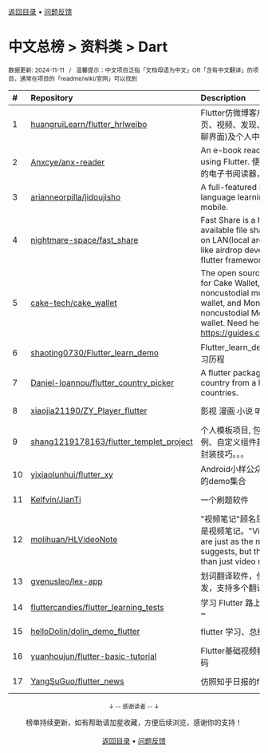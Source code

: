 <a href="https://gitee.com/GrowingGit/GitHub-Chinese-Top-Charts#github中文排行榜">返回目录</a> • <a href="/content/docs/feedback.md">问题反馈</a>

# 中文总榜 > 资料类 > Dart
<sub>数据更新: 2024-11-11&nbsp;&nbsp;&nbsp;/&nbsp;&nbsp;&nbsp;温馨提示：中文项目泛指「文档母语为中文」OR「含有中文翻译」的项目，通常在项目的「readme/wiki/官网」可以找到</sub>

|#|Repository|Description|Stars|Updated|
|:-|:-|:-|:-|:-|
|1|[huangruiLearn/flutter_hrlweibo](https://github.com/huangruiLearn/flutter_hrlweibo)|Flutter仿微博客户端,  包含首页、视频、发现、消息(仿微博聊界面)及个人中心模块|2823|2024-05-22|
|2|[Anxcye/anx-reader](https://github.com/Anxcye/anx-reader)|An e-book reader written using Flutter. 使用Flutter编写的电子书阅读器，支持多种格式|1597|2024-11-08|
|3|[arianneorpilla/jidoujisho](https://github.com/arianneorpilla/jidoujisho)|A full-featured immersion language learning suite for mobile.|977|2024-10-26|
|4|[nightmare-space/fast_share](https://github.com/nightmare-space/fast_share)|Fast Share is a highly available file sharing terminal on LAN(local area network) like airdrop developed by flutter framework.|905|2024-09-03|
|5|[cake-tech/cake_wallet](https://github.com/cake-tech/cake_wallet)|The open source repository for Cake Wallet, a noncustodial multi-currency wallet, and Monero.com, a noncustodial Monero-only wallet. Need help? Check out https://guides.cakewallet.com|690|2024-11-09|
|6|[shaoting0730/Flutter_learn_demo](https://github.com/shaoting0730/Flutter_learn_demo)|Flutter_learn_demo  Flutter学习历程|233|2024-11-06|
|7|[Daniel-Ioannou/flutter_country_picker](https://github.com/Daniel-Ioannou/flutter_country_picker)|A flutter package to select a country from a list of countries.|124|2024-11-10|
|8|[xiaojia21190/ZY_Player_flutter](https://github.com/xiaojia21190/ZY_Player_flutter)|影视 漫画 小说 听书 |96|2024-11-09|
|9|[shang1219178163/flutter_templet_project](https://github.com/shang1219178163/flutter_templet_project)| 个人模板项目, 包含组件使用示例、自定义组件封装、代码优化封装技巧。。。|75|2024-11-09|
|10|[yixiaolunhui/flutter_xy](https://github.com/yixiaolunhui/flutter_xy)|Android小样公众号对应Flutter的demo集合|59|2024-10-11|
|11|[Kelfvin/JianTi](https://github.com/Kelfvin/JianTi)|一个刷题软件|29|2024-06-20|
|12|[molihuan/HLVideoNote](https://github.com/molihuan/HLVideoNote)|"视频笔记"顾名思义，但不仅仅是视频笔记。"Video notes" are just as the name suggests, but they are more than just video notes.|28|2024-05-24|
|13|[gvenusleo/lex-app](https://github.com/gvenusleo/lex-app)|划词翻译软件，使用 Flutter 开发，支持多个翻译模型|17|2024-06-06|
|14|[fluttercandies/flutter_learning_tests](https://github.com/fluttercandies/flutter_learning_tests)|学习 Flutter 路上的点滴及小测~|17|2024-06-24|
|15|[helloDolin/dolin_demo_flutter](https://github.com/helloDolin/dolin_demo_flutter)|flutter 学习、总结、提高|13|2024-11-01|
|16|[yuanhoujun/flutter-basic-tutorial](https://github.com/yuanhoujun/flutter-basic-tutorial)|Flutter基础视频教程课件以及源码|9|2024-06-04|
|17|[YangSuGuo/flutter_news](https://github.com/YangSuGuo/flutter_news)|仿照知乎日报的flutter项目|9|2024-11-10|

<div align="center">
    <p><sub>↓ -- 感谢读者 -- ↓</sub></p>
    榜单持续更新，如有帮助请加星收藏，方便后续浏览，感谢你的支持！
</div>

<br/>

<div align="center"><a href="https://gitee.com/GrowingGit/GitHub-Chinese-Top-Charts#github中文排行榜">返回目录</a> • <a href="/content/docs/feedback.md">问题反馈</a></div>
